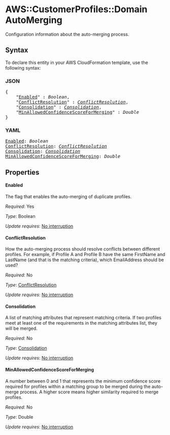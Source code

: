 # AWS::CustomerProfiles::Domain AutoMerging

Configuration information about the auto-merging process.

## Syntax

To declare this entity in your AWS CloudFormation template, use the following syntax:

### JSON

<pre>
{
    "<a href="#enabled" title="Enabled">Enabled</a>" : <i>Boolean</i>,
    "<a href="#conflictresolution" title="ConflictResolution">ConflictResolution</a>" : <i><a href="conflictresolution.md">ConflictResolution</a></i>,
    "<a href="#consolidation" title="Consolidation">Consolidation</a>" : <i><a href="consolidation.md">Consolidation</a></i>,
    "<a href="#minallowedconfidencescoreformerging" title="MinAllowedConfidenceScoreForMerging">MinAllowedConfidenceScoreForMerging</a>" : <i>Double</i>
}
</pre>

### YAML

<pre>
<a href="#enabled" title="Enabled">Enabled</a>: <i>Boolean</i>
<a href="#conflictresolution" title="ConflictResolution">ConflictResolution</a>: <i><a href="conflictresolution.md">ConflictResolution</a></i>
<a href="#consolidation" title="Consolidation">Consolidation</a>: <i><a href="consolidation.md">Consolidation</a></i>
<a href="#minallowedconfidencescoreformerging" title="MinAllowedConfidenceScoreForMerging">MinAllowedConfidenceScoreForMerging</a>: <i>Double</i>
</pre>

## Properties

#### Enabled

The flag that enables the auto-merging of duplicate profiles.

_Required_: Yes

_Type_: Boolean

_Update requires_: [No interruption](https://docs.aws.amazon.com/AWSCloudFormation/latest/UserGuide/using-cfn-updating-stacks-update-behaviors.html#update-no-interrupt)

#### ConflictResolution

How the auto-merging process should resolve conflicts between different profiles. For example, if Profile A and Profile B have the same FirstName and LastName (and that is the matching criteria), which EmailAddress should be used? 

_Required_: No

_Type_: <a href="conflictresolution.md">ConflictResolution</a>

_Update requires_: [No interruption](https://docs.aws.amazon.com/AWSCloudFormation/latest/UserGuide/using-cfn-updating-stacks-update-behaviors.html#update-no-interrupt)

#### Consolidation

A list of matching attributes that represent matching criteria. If two profiles meet at least one of the requirements in the matching attributes list, they will be merged.

_Required_: No

_Type_: <a href="consolidation.md">Consolidation</a>

_Update requires_: [No interruption](https://docs.aws.amazon.com/AWSCloudFormation/latest/UserGuide/using-cfn-updating-stacks-update-behaviors.html#update-no-interrupt)

#### MinAllowedConfidenceScoreForMerging

A number between 0 and 1 that represents the minimum confidence score required for profiles within a matching group to be merged during the auto-merge process. A higher score means higher similarity required to merge profiles.

_Required_: No

_Type_: Double

_Update requires_: [No interruption](https://docs.aws.amazon.com/AWSCloudFormation/latest/UserGuide/using-cfn-updating-stacks-update-behaviors.html#update-no-interrupt)

